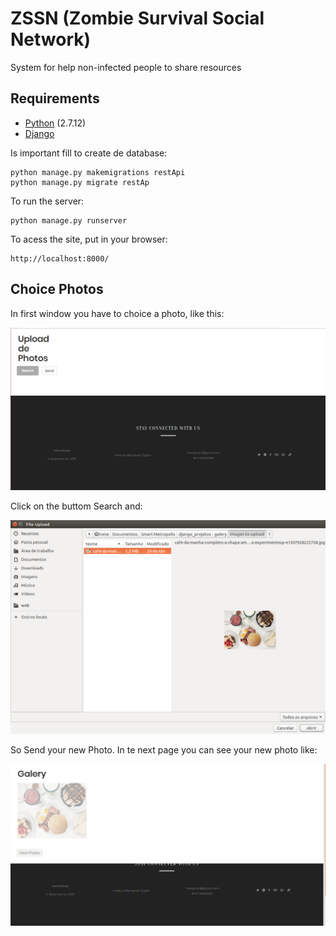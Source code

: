 # ZSSN (Zombie Survival Social Network)

System for help non-infected people to share resources

## Requirements

* [Python](https://www.python.org/downloads/release/python-2712/) (2.7.12)
* [Django](https://docs.djangoproject.com/pt-br/2.0/)

Is important fill to create de database:

```
python manage.py makemigrations restApi
python manage.py migrate restAp

```
To run the server:

```
python manage.py runserver

```

To acess the site, put in your browser:

```
http://localhost:8000/

```

## Choice Photos

In first window you have to choice a photo, like this:

![Initial](https://github.com/IreneGinani/Galeria/raw/master/documentation/telainicio-sm.png)

Click on the buttom Search and: 

![Search](https://github.com/IreneGinani/Galeria/raw/master/documentation/escolha-foto-sf.png)

So Send your new Photo. In te next page you can see your new photo like: 

![Choices](https://github.com/IreneGinani/Galeria/raw/master/documentation/fotoselecionadasf.png)

